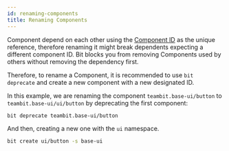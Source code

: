 ```yaml
---
id: renaming-components
title: Renaming Components
---
```


Component depend on each other using the [Component ID](/components/id) as the unique reference, therefore renaming it might break dependents expecting a different component ID. Bit blocks you from removing Components used by others without removing the dependency first.

Therefore, to rename a Component, it is recommended to use `bit deprecate` and create a new component with a new designated ID.

In this example, we are renaming the component `teambit.base-ui/button` to `teambit.base-ui/ui/button` by deprecating the first component:

```bash
bit deprecate teambit.base-ui/button
```

And then, creating a new one with the `ui` namespace.

```bash
bit create ui/button -s base-ui
```

